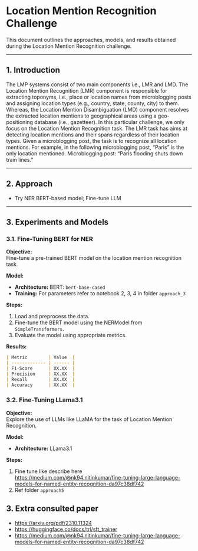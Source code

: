 # Location Mention Recognition Challenge
This document outlines the approaches, models, and results obtained during the Location Mention Recognition challenge.

---

## 1. Introduction
The LMP systems consist of two main components i.e., LMR and LMD. The Location Mention Recognition (LMR) component is responsible for extracting toponyms, i.e., place or location names from microblogging posts and assigning location types (e.g., country, state, county, city) to them. Whereas, the Location Mention Disambiguation (LMD) component resolves the extracted location mentions to geographical areas using a geo-positioning database (i.e., gazetteer). In this particular challenge, we only focus on the Location Mention Recognition task.
The LMR task has aims at detecting location mentions and their spans regardless of their location types. Given a microblogging post, the task is to recognize all location mentions. For example, in the following microblogging post, “Paris” is the only location mentioned. Microblogging post: “Paris flooding shuts down train lines.”

---

## 2. Approach
- Try NER BERT-based model; Fine-tune LLM

---

## 3. Experiments and Models

### 3.1. Fine-Tuning BERT for NER
**Objective:**  
Fine-tune a pre-trained BERT model on the location mention recognition task.

**Model:**  
- **Architecture:** BERT: `bert-base-cased`
- **Training:** For parameters refer to notebook 2, 3, 4 in folder `approach_3`

**Steps:**
1. Load and preprocess the data.
2. Fine-tune the BERT model using the NERModel from `SimpleTransformers`.
3. Evaluate the model using appropriate metrics.

**Results:**
```markdown
| Metric        | Value  |
| ------------- | ------ |
| F1-Score      | XX.XX  |
| Precision     | XX.XX  |
| Recall        | XX.XX  |
| Accuracy      | XX.XX  |
```


### 3.2. Fine-Tuning LLama3.1
**Objective:**  
Explore the use of LLMs like LLaMA for the task of Location Mention Recognition.

**Model:**  
- **Architecture:** LLama3.1

**Steps:**
1. Fine tune like describe here https://medium.com/@nk94.nitinkumar/fine-tuning-large-language-models-for-named-entity-recognition-da97c38df742
2. Ref folder `approach5`


## 3. Extra consulted paper

- https://arxiv.org/pdf/2310.11324
- https://huggingface.co/docs/trl/sft_trainer
- https://medium.com/@nk94.nitinkumar/fine-tuning-large-language-models-for-named-entity-recognition-da97c38df742